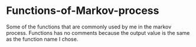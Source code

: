 # Functions-of-Markov-process

Some of the functions that are commonly used by me in the markov process.
Functions has no comments because the output value is the same as the function name I chose.
